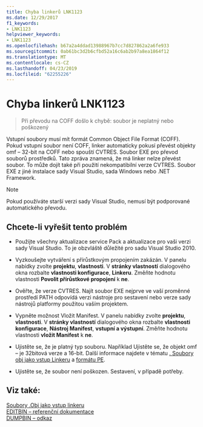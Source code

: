```yaml
---
title: Chyba linkerů LNK1123
ms.date: 12/29/2017
f1_keywords:
- LNK1123
helpviewer_keywords:
- LNK1123
ms.openlocfilehash: b67a2a4ddad13988967b7cc7d827862a2a6fe933
ms.sourcegitcommit: 0ab61bc3d2b6cfbd52a16c6ab2b97a8ea1864f12
ms.translationtype: MT
ms.contentlocale: cs-CZ
ms.lasthandoff: 04/23/2019
ms.locfileid: "62255226"
---
```

# <a name="linker-tools-error-lnk1123"></a>Chyba linkerů LNK1123

> Při převodu na COFF došlo k chybě: soubor je neplatný nebo poškozený

Vstupní soubory musí mít formát Common Object File Format (COFF). Pokud vstupní soubor není COFF, linker automaticky pokusí převést objekty omf – 32-bit na COFF nebo spouští CVTRES. Soubor EXE pro převod souborů prostředků. Tato zpráva znamená, že má linker nelze převést soubor. To může dojít také při použití nekompatibilní verze CVTRES. Soubor EXE z jiné instalace sady Visual Studio, sada Windows nebo .NET Framework.

> [!NOTE]
> Pokud používáte starší verzi sady Visual Studio, nemusí být podporované automatického převodu.

## <a name="to-fix-the-problem"></a>Chcete-li vyřešit tento problém

- Použijte všechny aktualizace service Pack a aktualizace pro vaši verzi sady Visual Studio. To je obzvláště důležité pro sadu Visual Studio 2010.

- Vyzkoušejte vytváření s přírůstkovým propojením zakázán. V panelu nabídky zvolte **projektu**, **vlastnosti**. V **stránky vlastností** dialogového okna rozbalte **vlastnosti konfigurace**, **Linkeru**. Změňte hodnotu vlastnosti **Povolit přírůstkové propojení** k **ne**.

- Ověřte, že verze CVTRES. Najít soubor EXE nejprve ve vaší proměnné prostředí PATH odpovídá verzi nástroje pro sestavení nebo verze sady nástrojů platformy použitou vaším projektem.

- Vypněte možnost Vložit Manifest. V panelu nabídky zvolte **projektu**, **vlastnosti**. V **stránky vlastností** dialogového okna rozbalte **vlastnosti konfigurace**, **Nástroj Manifest**, **vstupní a výstupní**. Změňte hodnotu vlastnosti **vložit Manifest** k **ne**.

- Ujistěte se, že je platný typ souboru. Například Ujistěte se, že objekt omf – je 32bitová verze a 16-bit. Další informace najdete v tématu [. Soubory obj jako vstup Linkeru](../../build/reference/dot-obj-files-as-linker-input.md) a [formátu PE](/windows/desktop/Debug/pe-format).

- Ujistěte se, že soubor není poškozen. Sestavení, v případě potřeby.

## <a name="see-also"></a>Viz také:

[Soubory .Obj jako vstup linkeru](../../build/reference/dot-obj-files-as-linker-input.md)<br/>
[EDITBIN – referenční dokumentace](../../build/reference/editbin-reference.md)<br/>
[DUMPBIN – odkaz](../../build/reference/dumpbin-reference.md)
